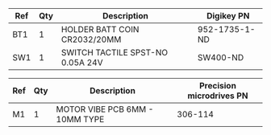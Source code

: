 |Ref|Qty|Description|Digikey PN|
|---|---|-----------|------|
|BT1|1|HOLDER BATT COIN CR2032/20MM|952-1735-1-ND|
|SW1|1|SWITCH TACTILE SPST-NO 0.05A 24V|SW400-ND|

|Ref|Qty|Description|Precision microdrives PN|
|---|---|-----------|------|
|M1|1|MOTOR VIBE PCB 6MM - 10MM TYPE|306-114|


